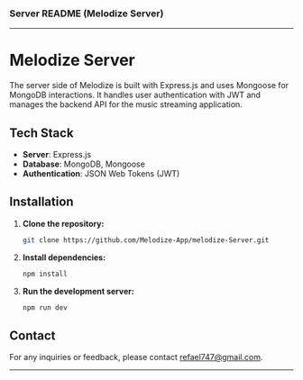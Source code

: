 ### Server README (Melodize Server)

---

# Melodize Server

The server side of Melodize is built with Express.js and uses Mongoose for MongoDB interactions. It handles user authentication with JWT and manages the backend API for the music streaming application.

## Tech Stack

- **Server**: Express.js
- **Database**: MongoDB, Mongoose
- **Authentication**: JSON Web Tokens (JWT)

## Installation

1. **Clone the repository:**

   ```bash
   git clone https://github.com/Melodize-App/melodize-Server.git
   ```

2. **Install dependencies:**

   ```bash
   npm install
   ```

3. **Run the development server:**

   ```bash
   npm run dev
   ```

## Contact

For any inquiries or feedback, please contact refael747@gmail.com.

---
